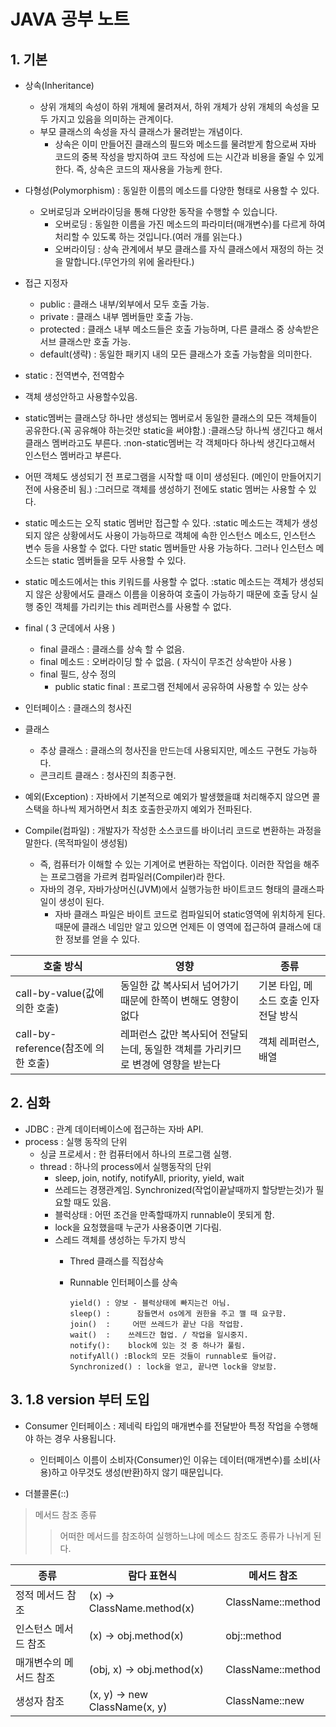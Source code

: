 JAVA 공부 노트
=============

1\. 기본
-------
- 상속(Inheritance)
  - 상위 개체의 속성이 하위 개체에 물려져서, 하위 개체가 상위 개체의 속성을 모두 가지고 있음을 의미하는 관계이다.
  - 부모 클래스의 속성을 자식 클래스가 물려받는 개념이다.
	- 상속은 이미 만들어진 클래스의 필드와 메소드를 물려받게 함으로써 자바 코드의 중복 작성을 방지하여 코드 작성에 드는 시간과 비용을 줄일 수 있게 한다.
	 즉, 상속은 코드의 재사용을 가능케 한다.

- 다형성(Polymorphism) : 동일한 이름의 메소드를 다양한 형태로 사용할 수 있다.
	- 오버로딩과 오버라이딩을 통해 다양한 동작을 수행할 수 있습니다.
	  - 오버로딩 : 동일한 이름을 가진 메소드의 파라미터(매개변수)를 다르게 하여 처리할 수 있도록 하는 것입니다.(여러 개를 읽는다.)
	  - 오버라이딩 : 상속 관계에서 부모 클래스를 자식 클래스에서 재정의 하는 것을 말합니다.(무언가의 위에 올라탄다.)

- 접근 지정자
  - public : 클래스 내부/외부에서 모두 호출 가능.
  - private : 클래스 내부 멤버들만 호출 가능.
  - protected : 클래스 내부 메소드들은 호출 가능하며, 다른 클래스 중 상속받은 서브 클래스만 호출 가능.
  - default(생략) : 동일한 패키지 내의 모든 클래스가 호출 가능함을 의미한다.

- static : 전역변수, 전역함수
 - 객체 생성안하고 사용할수있음.
 - static멤버는 클래스당 하나만 생성되는 멤버로서 동일한 클래스의 모든 객체들이 공유한다.(꼭 공유해야 하는것만 static을 써야함.)
  :클래스당 하나씩 생긴다고 해서 클래스 멤버라고도 부른다.
  :non-static멤버는 각 객체마다 하나씩 생긴다고해서 인스턴스 멤버라고 부른다.
 - 어떤 객체도 생성되기 전 프로그램을 시작할 때 이미 생성된다. (메인이 만들어지기전에 사용준비 됨.)
  :그러므로 객체를 생성하기 전에도 static 멤버는 사용할 수 있다.
 - static 메소드는 오직 static 멤버만 접근할 수 있다.
  :static 메소드는 객체가 생성되지 않은 상황에서도 사용이 가능하므로 객체에 속한 인스턴스 메소드, 인스턴스 변수 등을 사용할 수 없다.
  	다만 static 멤버들만 사용 가능하다.
  	그러나 인스턴스 메소드는 static 멤버들을 모두 사용할 수 있다.
 - static 메소드에서는 this 키워드를 사용할 수 없다.
  :static 메소드는 객체가 생성되지 않은 상황에서도 클래스 이름을 이용하여 호출이 가능하기 때문에
	호출 당시 실행 중인 객체를 가리키는 this 레퍼런스를 사용할 수 없다.
	
- final ( 3 군데에서 사용 )
  - final 클래스 : 클래스를 상속 할 수 없음.
  - final 메소드 : 오버라이딩 할 수 없음. ( 자식이 무조건 상속받아 사용 )
  - final 필드, 상수 정의
    - public static final : 프로그램 전체에서 공유하여 사용할 수 있는 상수

- 인터페이스 : 클래스의 청사진
- 클래스
  - 추상 클래스 : 클래스의 청사진을 만드는데 사용되지만, 메소드 구현도 가능하다.
  - 콘크리트 클래스 : 청사진의 최종구현.

- 예외(Exception) : 자바에서 기본적으로 예외가 발생했을떄 처리해주지 않으면 콜스택을 하나씩 제거하면서 최초 호출한곳까지 예외가 전파된다.

- Compile(컴파일) : 개발자가 작성한 소스코드를 바이너리 코드로 변환하는 과정을 말한다. (목적파일이 생성됨)
  - 즉, 컴퓨터가 이해할 수 있는 기계어로 변환하는 작업이다. 이러한 작업을 해주는 프로그램을 가르켜 컴파일러(Compiler)라 한다.
  - 자바의 경우, 자바가상머신(JVM)에서 실행가능한 바이트코드 형태의 클래스파일이 생성이 된다.
    - 자바 클래스 파일은 바이트 코드로 컴파일되어 static영역에 위치하게 된다. 때문에 클래스 네임만 알고 있으면 언제든 이 영역에 접근하여 클래스에 대한 정보를 얻을 수 있다.

|호출 방식|영향|종류|
|------|---|---|
|call-by-value(값에 의한 호출)        |동일한 값 복사되서 넘어가기 때문에 한쪽이 변해도 영향이 없다                    |기본 타입, 메소드 호출 인자 전달 방식|
|call-by-reference(참조에 의한 호출)  |레퍼런스 값만 복사되어 전달되는데, 동일한 객체를 가리키므로 변경에 영향을 받는다  |객체 레퍼런스, 배열                |




2\. 심화
-------
- JDBC : 관계 데이터베이스에 접근하는 자바 API.
- process : 실행 동작의 단위
  - 싱글 프로세서 : 한 컴퓨터에서 하나의 프로그램 실행.
  - thread : 하나의 process에서 실행동작의 단위
    - sleep, join, notify, notifyAll, priority, yield, wait
    - 쓰레드는 경쟁관계임. Synchronized(작업이끝날때까지 할당받는것)가 필요할 때도 있음.
    - 블럭상태 : 어떤 조건을 만족할때까지 runnable이 못되게 함.
    - lock을 요청했을때 누군가 사용중이면 기다림.
    - 스레드 객체를 생성하는 두가지 방식
      - Thred 클래스를 직접상속
      - Runnable 인터페이스를 상속
		
			yield() : 양보 - 블럭상태에 빠지는건 아님.
			sleep() : 	   잠들면서 os에게 권한을 주고 깰 때 요구함.
			join()  :	  어떤 쓰레드가 끝난 다음 작업함.
			wait()  :    쓰레드간 협업. / 작업을 일시중지.
			notify():	 block에 있는 것 중 하나가 풀림.
			notifyAll() :Block의 모든 것들이 runnable로 들어감.
			Synchronized() : lock을 얻고, 끝나면 lock을 양보함.
		
3\. 1.8 version 부터 도입
--------------

- Consumer 인터페이스 : 제네릭 타입의 매개변수를 전달받아 특정 작업을 수행해야 하는 경우 사용됩니다.
  - 인터페이스 이름이 소비자(Consumer)인 이유는 데이터(매개변수)를 소비(사용)하고 아무것도 생성(반환)하지 않기 때문입니다.

- 더블콜론(::)

> 메서드 참조 종류
> > 어떠한 메서드를 참조하여 실행하느냐에 메소드 참조도 종류가 나뉘게 된다.

|종류|람다 표현식|메서드 참조|
|------|---|---|
|정적 메서드 참조        |(x) -> ClassName.method(x)    |ClassName::method|
|인스턴스 메서드 참조    |(x) -> obj.method(x)          |obj::method|
|매개변수의 메서드 참조  |(obj, x) -> obj.method(x)      |ClassName::method|
|생성자 참조            |(x, y) -> new ClassName(x, y)  |ClassName::new|
